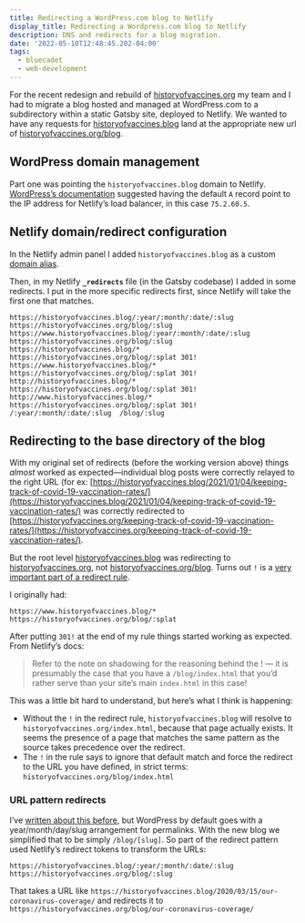 ```yaml
---
title: Redirecting a WordPress.com blog to Netlify
display_title: Redirecting a Wordpress.com blog to Netlify
description: DNS and redirects for a blog migration.
date: '2022-05-10T12:48:45.202-04:00'
tags:
  - bluecadet
  - web-development
---
```


For the recent redesign and rebuild of [historyofvaccines.org](https://historyofvaccines.org) my team and I had to migrate a blog hosted and managed at WordPress.com to a subdirectory within a static Gatsby site, deployed to Netlify. We wanted to have any requests for [historyofvaccines.blog](https://historyofvaccines.blog) land at the appropriate new url of [historyofvaccines.org/blog](https://historyofvaccines.org/blog).

## WordPress domain management

Part one was pointing the `historyofvaccines.blog` domain to Netlify. [WordPress’s documentation](https://wordpress.com/support/domains/custom-dns/#editing-or-deleting-dns-records) suggested having the default `A` record point to the IP address for Netlify’s load balancer, in this case `75.2.60.5`.

## Netlify domain/redirect configuration

In the Netlify admin panel I added `historyofvaccines.blog` as a custom [domain alias](https://docs.netlify.com/domains-https/custom-domains/multiple-domains/#domain-aliases).

Then, in my Netlify **`_redirects`** file (in the Gatsby codebase) I added in some redirects. I put in the more specific redirects first, since Netlify will take the first one that matches.

```shell
https://historyofvaccines.blog/:year/:month/:date/:slug https://historyofvaccines.org/blog/:slug
https://www.historyofvaccines.blog/:year/:month/:date/:slug https://historyofvaccines.org/blog/:slug
https://historyofvaccines.blog/* https://historyofvaccines.org/blog/:splat 301!
https://www.historyofvaccines.blog/* https://historyofvaccines.org/blog/:splat 301!
http://historyofvaccines.blog/* https://historyofvaccines.org/blog/:splat 301!
http://www.historyofvaccines.blog/* https://historyofvaccines.org/blog/:splat 301!
/:year/:month/:date/:slug  /blog/:slug
```

## Redirecting to the base directory of the blog

With my original set of redirects (before the working version above) things *almost* worked as expected—individual blog posts were correctly relayed to the right URL (for ex: [https://historyofvaccines.blog/2021/01/04/keeping-track-of-covid-19-vaccination-rates/](https://historyofvaccines.blog/2021/01/04/keeping-track-of-covid-19-vaccination-rates/) was correctly redirected to [https://historyofvaccines.org/keeping-track-of-covid-19-vaccination-rates/](https://historyofvaccines.org/keeping-track-of-covid-19-vaccination-rates/). 

But the root level [historyofvaccines.blog](https://historyofvaccines.blog) was redirecting to [historyofvaccines.org](https://historyofvaccines.org), not [historyofvaccines.org/blog](https://historyofvaccines.org/blog). Turns out `!` is a [very important part of a redirect rule](https://docs.netlify.com/routing/redirects/redirect-options/#domain-level-redirects).


I originally had:

```shell
https://www.historyofvaccines.blog/* https://historyofvaccines.org/blog/:splat
```
    
After putting `301!` at the end of my rule things started working as expected. From Netlify’s docs:

> Refer to the note on shadowing for the reasoning behind the ! — it is presumably the case that you have a `/blog/index.html` that you’d rather serve than your site’s main `index.html` in this case!

This was a little bit hard to understand, but here’s what I think is happening:

* Without the `!` in the redirect rule, `historyofvaccines.blog` will resolve to `historyofvaccines.org/index.html`, because that page actually exists. It seems the presence of a page that matches the same pattern as the source takes precedence over the redirect.
* The `!` in the rule says to ignore that default match and force the redirect to the URL you have defined, in strict terms: `historyofvaccines.org/blog/index.html`

### URL pattern redirects

I’ve [written about this before](/posts/eleventy-netlify-redirects/), but WordPress by default goes with a year/month/day/slug arrangement for permalinks. With the new blog we simplified that to be simply `/blog/[slug]`. So part of the redirect pattern used Netlify’s redirect tokens to transform the URLs:

```shell
https://historyofvaccines.blog/:year/:month/:date/:slug https://historyofvaccines.org/blog/:slug
```

That takes a URL like `https://historyofvaccines.blog/2020/03/15/our-coronavirus-coverage/` and redirects it to `https://historyofvaccines.org/blog/our-coronavirus-coverage/`

